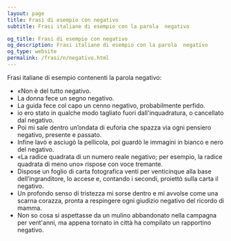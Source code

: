 ```yaml
---
layout: page
title: Frasi di esempio con negativo 
subtitle: Frasi italiane di esempio con la parola  negativo

og_title: Frasi di esempio con negativo 
og_description: Frasi italiane di esempio con la parola  negativo
og_type: website
permalink: /frasi/n/negativo.html
---
```


Frasi italiane di esempio contenenti la parola negativo:


- «Non è del tutto negativo.
- La donna fece un segno negativo.
- La guida fece col capo un cenno negativo, probabilmente perfido.
- io ero stato in qualche modo tagliato fuori dall'inquadratura, o cancellato dal negativo.
- Poi mi sale dentro un’ondata di euforia che spazza via ogni pensiero negativo, presente e passato.
- Infine lavò e asciugò la pellicola, poi guardò le immagini in bianco e nero del negativo.
- «La radice quadrata di un numero reale negativo; per esempio, la radice quadrata di meno uno» rispose con voce tremante.
- Dispose un foglio di carta fotografica venti per venticinque alla base dell’ingranditore, lo accese e, contando i secondi, proiettò sulla carta il negativo.
- Un profondo senso di tristezza mi sorse dentro e mi avvolse come una scarna corazza, pronta a respingere ogni giudizio negativo del ricordo di mamma.
- Non so cosa si aspettasse da un mulino abbandonato nella campagna per vent'anni, ma appena tornato in città ha compilato un rapportino negativo.
